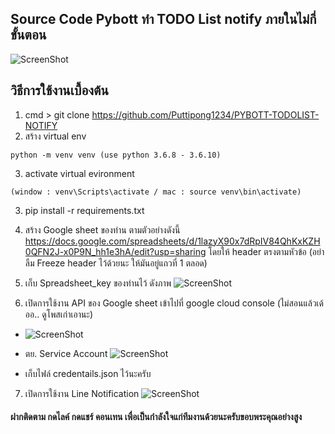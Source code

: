 ## Source Code Pybott ทำ TODO List notify ภายในไม่กี่ขั้นตอน

![ScreenShot](https://scontent.fbkk22-2.fna.fbcdn.net/v/t1.0-9/118233601_647323549491993_4702889884263288407_n.png?_nc_cat=106&_nc_sid=19369f&_nc_ohc=5ofwRkRQ-BkAX8cVUAa&_nc_ht=scontent.fbkk22-2.fna&oh=f9f8974bc86fadad933de603079f5d9e&oe=5F6BF6CC)

## วิธีการใช้งานเบื้องต้น
1. cmd > git clone https://github.com/Puttipong1234/PYBOTT-TODOLIST-NOTIFY
2. สร้าง virtual env 
```
python -m venv venv (use python 3.6.8 - 3.6.10)
```
3. activate virtual evironment 
```
(window : venv\Scripts\activate / mac : source venv\bin\activate)
```
3. pip install -r requirements.txt
4. สร้าง Google sheet ของท่าน ตามตัวอย่างดังนี้ https://docs.google.com/spreadsheets/d/1lazyX90x7dRpIV84QhKxKZH0QFN2J-x0P9N_hh1e3hA/edit?usp=sharing โดยให้ header ตรงตามหัวข้อ (อย่าลืม Freeze header ไว้ด้วยนะ ให้มันอยู่แถวที่ 1 ตลอด)

5. เก็บ Spreadsheet_key ของท่านไว้ ดังภาพ
![ScreenShot](https://finnbarsmithdotcom.files.wordpress.com/2014/08/spreadsheet-key.png)

6. เปิดการใช้งาน API ของ Google sheet เข้าไปที่ google cloud console (ไม่สอนแล้วเด้ออ.. ดูโพสเก่าเอานะ)
 - ![ScreenShot](https://raw.githubusercontent.com/Puttipong1234/PYBOTT-TODOLIST-NOTIFY/master/PIC/gcp_api.PNG)
 - ตย. Service Account ![ScreenShot](https://raw.githubusercontent.com/Puttipong1234/PYBOTT-TODOLIST-NOTIFY/master/PIC/service%20account.PNG)
 
 - เก็บไฟล์ credentails.json ไว้นะครับ

7. เปิดการใช้งาน Line Notification
    ![ScreenShot](https://raw.githubusercontent.com/Puttipong1234/PYBOTT-TODOLIST-NOTIFY/master/PIC/service%20account.PNG)




#### ฝากติดตาม กดไลค์ กดแชร์ คอนเทน เพื่อเป็นกำลังใจแก่ทีมงานด้วยนะครับขอบพระคุณอย่างสูง